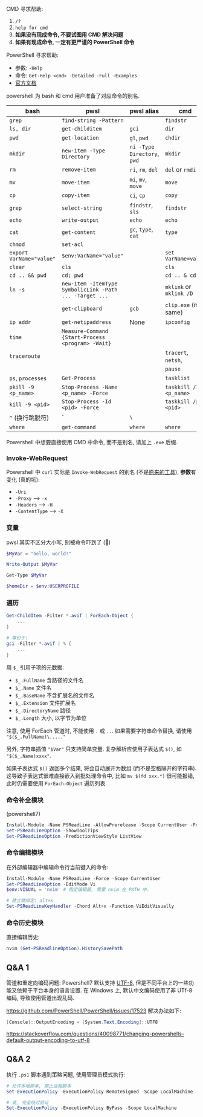 
CMD 寻求帮助:
1. `/?`
2. `help for cmd`
3. **如果没有现成命令, 不要试图用 CMD 解决问题**
4. **如果有现成命令, 一定有更严谨的 PowerShell 命令**

PowerShell 寻求帮助:

- 参数: `-Help`
- 命令: `Get-Help <cmd> -Detailed -Full -Examples`
- [官方文档](https://learn.microsoft.com/en-us/powershell/)

powershell 为 bash 和 cmd 用户准备了对应命令的别名.

| bash                     | pwsl                                                    | pwsl alias                  | cmd                     |
| ------------------------ | ------------------------------------------------------- | --------------------------- | ----------------------- |
| `grep`                   | `find-string -Pattern`                                  |                             | `findstr`               |
| `ls, dir`                | `get-childitem`                                         | `gci`                       | `dir`                   |
| `pwd`                    | `get-location`                                          | `gl`, `pwd`                 | `chdir`                 |
| `mkdir`                  | `new-item -Type Directory`                              | `ni -Type Directory`, `pwd` | `mkdir`                 |
| `rm`                     | `remove-item`                                           | `ri`, `rm`, `del`           | `del` or `rmdir`        |
| `mv`                     | `move-item`                                             | `mi`, `mv`, `move`          | `move`                  |
| `cp`                     | `copy-item`                                             | `ci`, `cp`                  | `copy`                  |
| `grep`                   | `select-string`                                         | `findstr`, `sls`            | `findstr`               |
| `echo`                   | `write-output`                                          | `echo`                      | `echo`                  |
| `cat`                    | `get-content`                                           | `gc`, `type`, `cat`         | `type`                  |
| `chmod`                  | `set-acl`                                               |                             |                         |
| `export VarName="value"` | `$env:VarName="value"`                                  |                             | `set VarName=value`     |
| `clear`                  | `cls`                                                   |                             | `cls`                   |
| `cd .. && pwd`           | `cd; pwd`                                               |                             | `cd .. & cd`            |
| `ln -s`                  | `new-item -ItemType SymbolicLink -Path ... -Target ...` |                             | `mklink` or `mklink /D` |
|                          | `get-clipboard`                                         | `gcb`                       | `clip.exe` (not same)   |
| `ip addr`                | `get-netipaddress`                                      | None                        | `ipconfig`              |
| `time`                   | `Measure-Command {Start-Process <program> -Wait}`       |                             |                         |
| `traceroute`             |                                                         |                             | `tracert`, `netsh`,     |
|                          |                                                         |                             | `pause`                 |
| `ps`, `processes`        | `Get-Process`                                           |                             | `tasklist`              |
| `pkill -9 <p_name>`      | `Stop-Process -Name <p_name> -Force`                    |                             | `taskkill /IM <p_name>` |
| `kill -9 <pid>`          | `Stop-Process -Id <pid> -Force`                         |                             | `taskkill /pid <pid>`   |
| `^`  (换行跳脱符)        | \`                                                      | `\`                         |                         |
| `where`                  | `get-command`                                           | `where`                     | `where`                        |

Powershell 中想要直接使用 CMD 中命令, 而不是别名, 请加上 `.exe` 后缀.

### Invoke-WebRequest

Powershell 中 `curl` 实际是 `Invoke-WebRequest` 的别名 (不是[原来的工具](网络调试.md#`curl`)), **参数**有变化 (真的坑):

- `-Uri` 
- `-Proxy` --> `-x`
- `-Headers` --> `-H`
- `-ContentType` --> `-X`

### 变量

pwsl 其实不区分大小写, 别被命令吓到了 (🖤)

```powershell
$MyVar = "hello, world!"

Write-Output $MyVar

Get-Type $MyVar

$homeDir = $env:USERPROFILE
```

### 遍历

```powershell
Get-ChildItem -Filter *.avif | ForEach-Object {
	...
}

# 等价于:
gci -Filter *.avif | % {
	...
}
```

用 `$_` 引用子项的元数据:
- `$_.FullName` 含路径的文件名
- `$_.Name` 文件名
- `$_.BaseName` 不含扩展名的文件名
- `$_.Extension` 文件扩展名
- `$_.DirectoryName` 路径
- `$_.Length` 大小, 以字节为单位

注意, 使用 ForEach 管道时, 不能使用 `.` 或 `..`. 如果需要字符串命令替换, 请使用 `"$($_.FullName)\....."`

另外, 字符串插值 `"$Var"` 只支持简单变量. 复杂解析应使用子表达式 `$()`, 如 `"$($_.Name)xxxx"`. 

如果子表达式 `$()` 返回多个结果, 将会自动展开为数组 (而不是空格隔开的字符串). 这导致子表达式很难直接嵌入到批处理命令中, 比如 `mv $(fd xxx.*)` 很可能报错, 此时仍需要使用 `ForEach-Object` 遍历列表.

### 命令补全模块

(powershell7)

```powershell
Install-Module -Name PSReadLine -AllowPrerelease -Scope CurrentUser -Force -SkipPublisherCheck
Set-PSReadLineOption -ShowToolTips
Set-PSReadLineOption -PredictionViewStyle ListView
```

### 命令编辑模块

在外部编辑器中编辑命令行当前键入的命令: 

```powershell
Install-Module -Name PSReadLine -Force -Scope CurrentUser
Set-PSReadLineOption -EditMode Vi
$env:VISUAL = 'nvim' # 指定编辑器, 需要 nvim 在 PATH 中.

# 建立键绑定: alt+x
Set-PSReadLineKeyHandler -Chord Alt+x -Function ViEditVisually
```

### 命令历史模块

直接编辑历史:
```powershell
nvim (Get-PSReadlineOption).HistorySavePath
```

## Q&A 1

管道和重定向编码问题: Powershell7 默认支持 [UTF-8](../Development/character%20encoding.md), 但是不同平台上的一些功能又依赖于平台本身的语言设置. 在 Windows 上, 默认中文编码使用了非 UTf-8 编码, 导致使用管道出现乱码.

<https://github.com/PowerShell/PowerShell/issues/17523> 解决办法如下:

```powershell
[Console]::OutputEncoding = [System.Text.Encoding]::UTF8
```

<https://stackoverflow.com/questions/40098771/changing-powershells-default-output-encoding-to-utf-8>

## Q&A 2

执行 `.ps1` 脚本遇到策略问题, 使用管理员模式执行:

```powershell
# 允许本地脚本, 禁止远程脚本
Set-ExecutionPolicy -ExecutionPolicy RemoteSigned -Scope LocalMachine

# 或, 完全绕过验证
Set-ExecutionPolicy -ExecutionPolicy ByPass -Scope LocalMachine
```